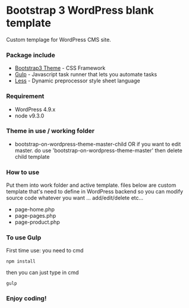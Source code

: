 # Bootstrap 3 WordPress blank template

Custom templage for WordPress CMS site.

### Package include
* [Bootstrap3 Theme](http://bootstrapdocs.com/v3.0.3/docs/getting-started/) - CSS Framework
* [Gulp](https://gulpjs.com/) - Javascript task runner that lets you automate tasks
* [Less](http://lesscss.org/) - Dynamic preprocessor style sheet language

### Requirement
* WordPress 4.9.x
* node v9.3.0

### Theme in use / working folder
* bootstrap-on-wordpress-theme-master-child
OR if you want to edit master. do use 'bootstrap-on-wordpress-theme-master' then delete child template

### How to use
Put them into work folder and active template. files below are custom template that's need to define in WordPress backend so you can modify source code whatever you want ... add/edit/delete etc...
* page-home.php
* page-pages.php
* page-product.php

### To use Gulp
First time use: you need to cmd 
```
npm install
```
then you can just type in cmd 
```
gulp
```




### Enjoy coding!